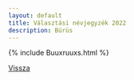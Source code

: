 ```yaml
---
layout: default
title: Választási névjegyzék 2022
description: Bürüs
---
```


{% include Buuxruuxs.html %}

[Vissza](./)